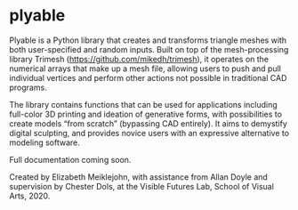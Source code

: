 # plyable
Plyable is a Python library that creates and transforms triangle meshes with both user-specified and random inputs. Built on top of the mesh-processing library Trimesh (https://github.com/mikedh/trimesh), it operates on the numerical arrays that make up a mesh file, allowing users to push and pull individual vertices and perform other actions not possible in traditional CAD programs. 

The library contains functions that can be used for applications including full-color 3D printing and ideation of generative forms, with possibilities to create models “from scratch” (bypassing CAD entirely). It aims to demystify digital sculpting, and provides novice users with an expressive alternative to modeling software.

Full documentation coming soon.

Created by Elizabeth Meiklejohn, with assistance from Allan Doyle and supervision by Chester Dols, at the Visible Futures Lab, School of Visual Arts, 2020.
